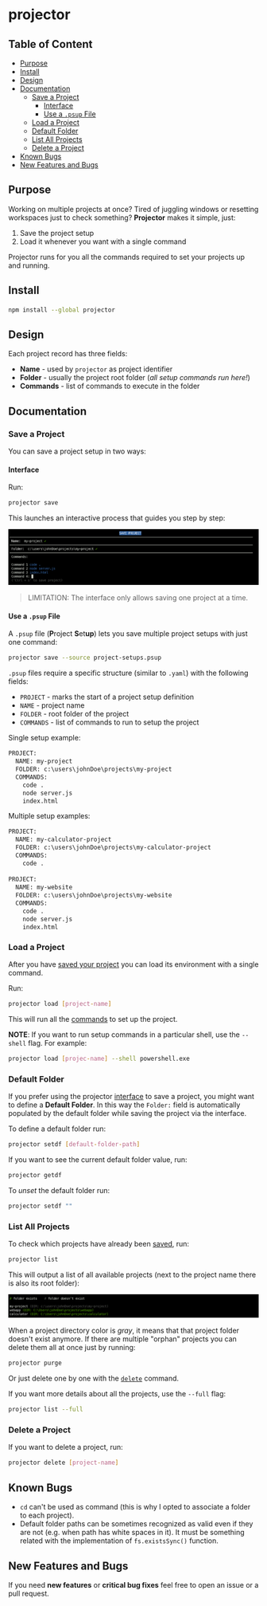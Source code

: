 # projector

## Table of Content

- [Purpose](#purpose)
- [Install](#install)
- [Design](#design)
- [Documentation](#documentation)
  - [Save a Project](#save-a-project)
    - [Interface](#interface)
    - [Use a `.psup` File](#use-a-psup-file)
  - [Load a Project](#load-a-project)
  - [Default Folder](#default-folder)
  - [List All Projects](#list-all-projects)
  - [Delete a Project](#delete-a-project)
- [Known Bugs](#known-bugs)
- [New Features and Bugs](#new-features-and-bugs)

## Purpose

Working on multiple projects at once? Tired of juggling windows or resetting workspaces just to check something? **Projector** makes it simple, just:

1. Save the project setup
2. Load it whenever you want with a single command

Projector runs for you all the commands required to set your projects up and running.

## Install

```bash
npm install --global projector
```

## Design

Each project record has three fields:

- **Name** -  used by `projector` as project identifier
- **Folder** - usually the project root folder (_all setup commands run here!_)
- **Commands** - list of commands to execute in the folder

## Documentation

### Save a Project

You can save a project setup in two ways:

#### Interface

Run:

```bash
projector save
```

This launches an interactive process that guides you step by step:

![save interface](static/save-interface.png)

> LIMITATION: The interface only allows saving one project at a time.

#### Use a `.psup` File

A `.psup` file (**P**roject **S**et**up**) lets you save multiple project setups with just one command:

```bash
projector save --source project-setups.psup
```

`.psup` files require a specific structure (similar to `.yaml`) with the following fields:

- `PROJECT` - marks the start of a project setup definition
- `NAME` - project name
- `FOLDER` - root folder of the project
- `COMMANDS` - list of commands to run to setup the project

Single setup example:

```text
PROJECT:
  NAME: my-project
  FOLDER: c:\users\johnDoe\projects\my-project
  COMMANDS:
    code .
    node server.js
    index.html
```

Multiple setup examples:

```text
PROJECT:
  NAME: my-calculator-project
  FOLDER: c:\users\johnDoe\projects\my-calculator-project
  COMMANDS:
    code .

PROJECT:
  NAME: my-website
  FOLDER: c:\users\johnDoe\projects\my-website
  COMMANDS:
    code .
    node server.js
    index.html
```

### Load a Project

After you have [saved your project](#save-a-project) you can load its environment with a single command.

Run:

```bash
projector load [project-name]
```

This will run all the [commands](#design) to set up the project.

**NOTE**: If you want to run setup commands in a particular shell, use the `--shell` flag. For example:

```bash
projector load [projec-name] --shell powershell.exe
```

### Default Folder

If you prefer using the projector [interface](#interface) to save a project, you might want to define a **Default Folder**. In this way the `Folder:` field is automatically populated by the default folder while saving the project via the interface.

To define a default folder run:

```bash
projector setdf [default-folder-path]
```

If you want to see the current default folder value, run:

```bash
projector getdf
```

To _unset_ the default folder run:

```bash
projector setdf ""
```

### List All Projects

To check which projects have already been [saved](#save-a-project), run:

```bash
projector list
```

This will output a list of all available projects (next to the project name there is also its root folder):

![projects list](static/projects-list.png)

When a project directory color is _gray_, it means that that project folder doesn't exist anymore. If there are multiple "orphan" projects you can delete them all at once just by running:

```bash
projector purge
```

Or just delete one by one with the [`delete`](#delete-a-project) command.

If you want more details about all the projects, use the `--full` flag:

```bash
projector list --full
```

### Delete a Project

If you want to delete a project, run:

```bash
projector delete [project-name]
```

## Known Bugs

- `cd` can't be used as command (this is why I opted to associate a folder to each project).
- Default folder paths can be sometimes recognized as valid even if they are not (e.g. when path has white spaces in it). It must be something related with the implementation of `fs.existsSync()` function.

## New Features and Bugs

If you need **new features** or **critical bug fixes** feel free to open an issue or a pull request.
